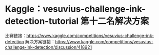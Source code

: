 # Kaggle：vesuvius-challenge-ink-detection-tutorial 第十二名解决方案
比赛链接：https://www.kaggle.com/competitions/vesuvius-challenge-ink-detection
解决方案链接：https://www.kaggle.com/competitions/vesuvius-challenge-ink-detection/discussion/418921
